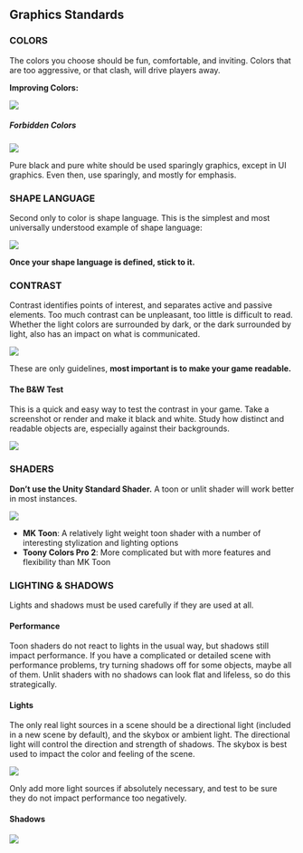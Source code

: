 ## Graphics Standards

### COLORS

The colors you choose should be fun, comfortable, and inviting.
Colors that are too aggressive, or that clash, will drive players away.

**Improving Colors:**

![](_attachments/color%20improvement.png)

##### Forbidden Colors

![](_attachments/black_and_white.png)

Pure black and pure white should be used sparingly graphics, except in UI graphics.
Even then, use sparingly, and mostly for emphasis.

### SHAPE LANGUAGE

Second only to color is shape language.
This is the simplest and most universally understood example of shape language:

![](_attachments/shape_language.png)

**Once your shape language is defined, stick to it.**

### CONTRAST

Contrast identifies points of interest, and separates active and passive elements.
Too much contrast can be unpleasant, too little is difficult to read.
Whether the light colors are surrounded by dark, or the dark surrounded by light, also has an impact on what is communicated.

![](_attachments/contrast_colors.png)

These are only guidelines, **most important is to make your game readable.**

#### The B&W Test

This is a quick and easy way to test the contrast in your game.
Take a screenshot or render and make it black and white.
Study how distinct and readable objects are, especially against their backgrounds.

![](_attachments/b&w_test.png)

### SHADERS

**Don’t use the Unity Standard Shader.**
A toon or unlit shader will work better in most instances.

![](_attachments/shader.png)

- **MK Toon**: A relatively light weight toon shader with a number of interesting stylization and lighting options
- **Toony Colors Pro 2**: More complicated but with more features and flexibility than MK Toon


### LIGHTING & SHADOWS

Lights and shadows must be used carefully if they are used at all.

#### Performance

Toon shaders do not react to lights in the usual way, but shadows still impact performance.
If you have a complicated or detailed scene with performance problems, try turning shadows off for some objects, maybe all of them.
Unlit shaders with no shadows can look flat and lifeless, so do this strategically.

#### Lights

The only real light sources in a scene should be a directional light (included in a new scene by default), and the skybox or ambient light.
The directional light will control the direction and strength of shadows.
The skybox is best used to impact the color and feeling of the scene.

![](_attachments/light_and_shadows.png)

Only add more light sources if absolutely necessary, and test to be sure they do not impact performance too negatively.

#### Shadows

![](_attachments/shadow_opacity.png)
